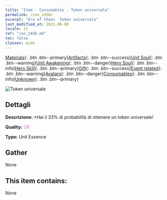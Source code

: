 ```yaml
---
title: "Item - Consumables - Token universale"
permalink: /con_1458/
excerpt: "Era of Chaos  Token universale"
last_modified_at: 2021-06-08
locale: it
ref: "con_1458.md"
toc: false
classes: wide
---
```

 [Materials](/ItemsIT/){: .btn .btn--primary}[Artifacts](/ItemsIT/Artifacts/){: .btn .btn--success}[Unit Soul](/ItemsIT/UnitSoul/){: .btn .btn--warning}[Unit Awakening](/ItemsIT/UnitAwakening/){: .btn .btn--danger}[Hero Soul](/ItemsIT/HeroSoul/){: .btn .btn--info}[Hero Skill](/ItemsIT/HeroSkill/){: .btn .btn--primary}[Gift](/ItemsIT/Gift/){: .btn .btn--success}[Event related](/ItemsIT/Events/){: .btn .btn--warning}[Avatars](/ItemsIT/Avatars/){: .btn .btn--danger}[Consumables](/ItemsIT/Consumables/){: .btn .btn--info}[Unknown](/ItemsIT/Unknown/){: .btn .btn--primary}

 ![Token universale](/images/t/i_907072.png)

## Dettagli
 **Descrizione:** *Hai il 33% di probabilità di ottenere un token universale!

 **Quality:** <span style="color: #DA70D6">OK</span>

 **Type:** Unit Essence

## Gather

  None

## This item contains:

  None

